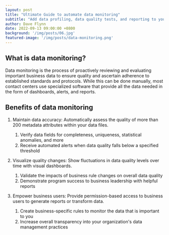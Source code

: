 ```yaml
---
layout: post
title: "Ultimate Guide to automate data monitoring"
subtitle: "Add data profiling, data quality tests, and reporting to your data source in minutes"
author: Dave Flynn
date: 2022-09-13 09:00:00 +0800
background: '/img/posts/06.jpg'
featured-image: '/img/posts/data-monitoring.png'
---
```



## What is data monitoring?

Data monitoring is the process of proactively reviewing and evaluating important business data to ensure quality and ascertain adherence to established standards and protocols. While this can be done manually, most contact centers use specialized software that provide all the data needed in the form of dashboards, alerts, and reports.

## Benefits of data monitoring

1. Maintain data accuracy: Automatically assess the quality of more than 200 metadata attributes within your data files.
	1. Verify data fields for completeness, uniqueness, statistical anomalies, and more
	2. Receive automated alerts when data quality falls below a specified threshold
2. Visualize quality changes: Show fluctuations in data quality levels over time with visual dashboards.
	1. Validate the impacts of business rule changes on overall data quality
	2. Demonstrate program success to business leadership with helpful reports

3. Empower business users: Provide permission-based access to business users to generate reports or transform data.
	1. Create business-specific rules to monitor the data that is important to you
	2. Increase overall transparency into your organization's data management practices


